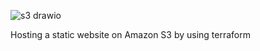 ![s3 drawio](https://github.com/user-attachments/assets/1048ab8d-9cca-459f-9f62-9c86a3769ff1)

Hosting a static website on Amazon S3 by using terraform
